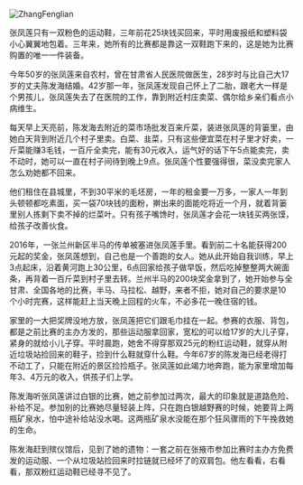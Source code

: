 ![ZhangFenglian](https://user-images.githubusercontent.com/15976103/120251267-9a624c80-c2b3-11eb-9e8e-5302086c51e6.png)

张凤莲只有一双粉色的运动鞋，三年前花25块钱买回来，平时用废报纸和塑料袋小心翼翼地包着。三年来，她所有的比赛都是靠这一双鞋跑下来的，这是她为比赛购置的唯一一件装备。

今年50岁的张凤莲来自农村，曾在甘肃省人民医院做医生，28岁时与比自己大17岁的丈夫陈发海结婚。42岁那一年，张凤莲发现自己怀上了二胎，跟老大一样是个男孩儿，张凤莲失去了在医院的工作，靠到附近村庄卖菜、偶尔给乡亲们看点小病维生。

每天早上天亮前，陈发海去附近的菜市场批发百来斤菜，装进张凤莲的背篓里，由她白天背到附近几个村子里卖。白菜、韭菜，只有这些便宜菜在村子里才好卖，一斤菜能赚3毛钱，一百斤全卖完，能有30元收入，运气好的话下午5点能卖完，卖不动时，她可以一直在村子间待到晚上9点。张凤莲个性要强得很，菜没卖完家人怎么劝她都不回来。

他们租住在县城里，不到30平米的毛坯房，一年的租金要一万多，一家人一年到头顿顿都吃素面，买一袋70块钱的面粉，擀出来的面能吃将近一个月，就着背篓里别人拣剩下卖不掉的烂菜叶。只有孩子嘴馋时，张凤莲才会花一块钱买两张馍，给孩子改善伙食。

2016年，一张兰州新区半马的传单被塞进张凤莲手里。看到前二十名能获得200元起的奖金，张凤莲想到，自己也是一个善跑的女人。她从此开始自我训练，早上3点起床，沿着黄河跑上30公里，6点回家给孩子做早饭，然后吃掉整整两大碗面条，再背着一百斤菜到村子里去转。兰州半马的200块奖金拿到了，她开始参与全甘肃、全国各地的比赛，半马、马拉松、越野，来者不拒，她对自己的要求是10个小时完赛，这样能赶上当天晚上回程的火车，不必多花一晚住宿的钱。

家里的一大把奖牌没地方放，张凤莲把它们跟毛巾挂在一起。参赛的衣服、背包，都是之前比赛的主办方发的，那些运动服拿回家，宽松的可以给17岁的大儿子穿，紧身的就给小儿子穿。平时晨跑，她舍不得穿那双25元的粉红运动鞋，就穿从附近垃圾站捡回来的鞋子，捡到什么鞋就穿什么鞋。今年67岁的陈发海已经老得打不动工了，只能在附近的景区捡捡瓶子。张凤莲如此竭力地奔跑，能为家里增加每年3、4万元的收入，供孩子们上学。

陈发海听张凤莲讲过白银的比赛，她之前参加过两次，最大的印象就是道路危险、补给不足。参加别的比赛她尽量轻装上阵，只在跑白银越野赛的时候，她要背上两瓶矿泉水，怕中途补给站没水喝。这两瓶矿泉水没能在那个狂风骤雨的下午挽救她的生命。

陈发海赶到殡仪馆后，见到了她的遗物：一套之前在张掖市参加比赛时主办方免费发的运动服、一个从垃圾站捡回来时拉链就已经坏了的双肩包。他左看看，右看看，那双粉红运动鞋已经寻不见了。
